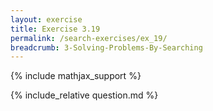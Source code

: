 ```yaml
---
layout: exercise
title: Exercise 3.19
permalink: /search-exercises/ex_19/
breadcrumb: 3-Solving-Problems-By-Searching
---
```


{% include mathjax_support %}

<div><i class="arrow-up loader" data-chapter="search-exercises" data-exercise="ex_19" data-rating="0"></i></div>
{% include_relative question.md %}

